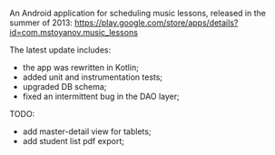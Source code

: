 An Android application for scheduling music lessons, released in the summer of 2013: https://play.google.com/store/apps/details?id=com.mstoyanov.music_lessons

The latest update includes:
- the app was rewritten in Kotlin;
- added unit and instrumentation tests;
- upgraded DB schema;
- fixed an intermittent bug in the DAO layer;

TODO:
- add master-detail view for tablets;
- add student list pdf export;